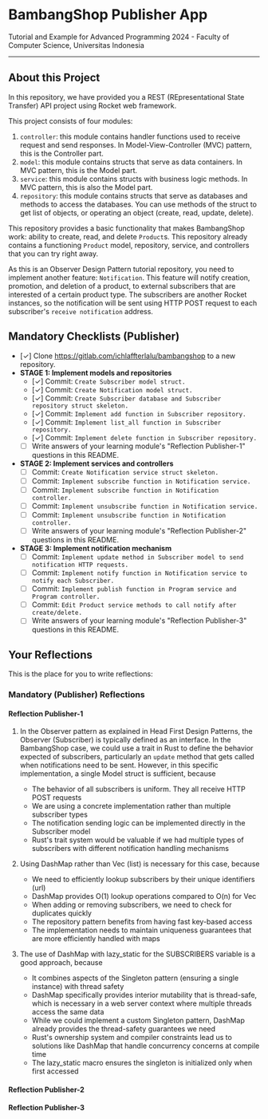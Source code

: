 # BambangShop Publisher App
Tutorial and Example for Advanced Programming 2024 - Faculty of Computer Science, Universitas Indonesia

---

## About this Project
In this repository, we have provided you a REST (REpresentational State Transfer) API project using Rocket web framework.

This project consists of four modules:
1.  `controller`: this module contains handler functions used to receive request and send responses.
    In Model-View-Controller (MVC) pattern, this is the Controller part.
2.  `model`: this module contains structs that serve as data containers.
    In MVC pattern, this is the Model part.
3.  `service`: this module contains structs with business logic methods.
    In MVC pattern, this is also the Model part.
4.  `repository`: this module contains structs that serve as databases and methods to access the databases.
    You can use methods of the struct to get list of objects, or operating an object (create, read, update, delete).

This repository provides a basic functionality that makes BambangShop work: ability to create, read, and delete `Product`s.
This repository already contains a functioning `Product` model, repository, service, and controllers that you can try right away.

As this is an Observer Design Pattern tutorial repository, you need to implement another feature: `Notification`.
This feature will notify creation, promotion, and deletion of a product, to external subscribers that are interested of a certain product type.
The subscribers are another Rocket instances, so the notification will be sent using HTTP POST request to each subscriber's `receive notification` address.

## Mandatory Checklists (Publisher)
-   [✓] Clone https://gitlab.com/ichlaffterlalu/bambangshop to a new repository.
-   **STAGE 1: Implement models and repositories**
    -   [✓] Commit: `Create Subscriber model struct.`
    -   [✓] Commit: `Create Notification model struct.`
    -   [✓] Commit: `Create Subscriber database and Subscriber repository struct skeleton.`
    -   [✓] Commit: `Implement add function in Subscriber repository.`
    -   [✓] Commit: `Implement list_all function in Subscriber repository.`
    -   [✓] Commit: `Implement delete function in Subscriber repository.`
    -   [ ] Write answers of your learning module's "Reflection Publisher-1" questions in this README.
-   **STAGE 2: Implement services and controllers**
    -   [ ] Commit: `Create Notification service struct skeleton.`
    -   [ ] Commit: `Implement subscribe function in Notification service.`
    -   [ ] Commit: `Implement subscribe function in Notification controller.`
    -   [ ] Commit: `Implement unsubscribe function in Notification service.`
    -   [ ] Commit: `Implement unsubscribe function in Notification controller.`
    -   [ ] Write answers of your learning module's "Reflection Publisher-2" questions in this README.
-   **STAGE 3: Implement notification mechanism**
    -   [ ] Commit: `Implement update method in Subscriber model to send notification HTTP requests.`
    -   [ ] Commit: `Implement notify function in Notification service to notify each Subscriber.`
    -   [ ] Commit: `Implement publish function in Program service and Program controller.`
    -   [ ] Commit: `Edit Product service methods to call notify after create/delete.`
    -   [ ] Write answers of your learning module's "Reflection Publisher-3" questions in this README.

## Your Reflections
This is the place for you to write reflections:

### Mandatory (Publisher) Reflections

#### Reflection Publisher-1

1. In the Observer pattern as explained in Head First Design Patterns, the Observer (Subscriber) is typically defined as an interface. In the BambangShop case, we could use a trait in Rust to define the behavior expected of subscribers, particularly an `update` method that gets called when notifications need to be sent. However, in this specific implementation, a single Model struct is sufficient, because
   - The behavior of all subscribers is uniform. They all receive HTTP POST requests
   - We are using a concrete implementation rather than multiple subscriber types
   - The notification sending logic can be implemented directly in the Subscriber model
   - Rust&apos;s trait system would be valuable if we had multiple types of subscribers with different notification handling mechanisms

2. Using DashMap rather than Vec (list) is necessary for this case, because
   - We need to efficiently lookup subscribers by their unique identifiers (url)
   - DashMap provides O(1) lookup operations compared to O(n) for Vec
   - When adding or removing subscribers, we need to check for duplicates quickly
   - The repository pattern benefits from having fast key-based access
   - The implementation needs to maintain uniqueness guarantees that are more efficiently handled with maps

3. The use of DashMap with lazy_static for the SUBSCRIBERS variable is a good approach, because
   - It combines aspects of the Singleton pattern (ensuring a single instance) with thread safety
   - DashMap specifically provides interior mutability that is thread-safe, which is necessary in a web server context where multiple threads access the same data
   - While we could implement a custom Singleton pattern, DashMap already provides the thread-safety guarantees we need
   - Rust&apos;s ownership system and compiler constraints lead us to solutions like DashMap that handle concurrency concerns at compile time
   - The lazy_static macro ensures the singleton is initialized only when first accessed

#### Reflection Publisher-2

#### Reflection Publisher-3
